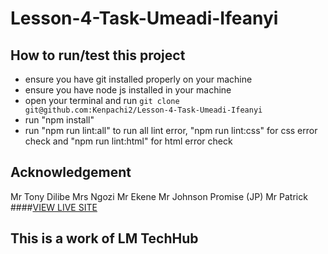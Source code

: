 # Lesson-4-Task-Umeadi-Ifeanyi
## How to run/test this project
* ensure you have git installed properly on your machine
* ensure you have node js installed in your machine
* open your terminal and run `git clone git@github.com:Kenpachi2/Lesson-4-Task-Umeadi-Ifeanyi`
* run "npm install"
* run "npm run lint:all" to run all lint error, "npm run lint:css" for css error check and "npm run lint:html" for html error check
## Acknowledgement
Mr Tony Dilibe
Mrs Ngozi
Mr Ekene
Mr Johnson Promise (JP)
Mr Patrick
####[VIEW LIVE SITE](https://kenpachi2.github.io/Lesson-4-Task-Umeadi-Ifeanyi/)
## This is a work of LM TechHub